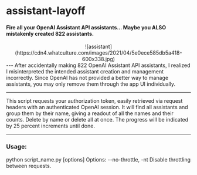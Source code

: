 # assistant-layoff #
#### Fire all your OpenAI Assistant API assistants... Maybe you ALSO mistakenly created 822 assistants.
<div style="text-align:center">![assistant](https://cdn4.whatculture.com/images/2021/04/5e0ece585db5a418-600x338.jpg)</div>
---
After accidentally making 822 OpenAI Assistant API assistants, I realized I misinterpreted the intended assistant creation and management incorrectly.
Since OpenAI has not provided a better way to manage assistants, you may only remove them through the app UI individually.

---
This script requests your authorization token, easily retrieved via request headers with an authenticated OpenAI session.
It will find all assistants and group them by their name, giving a readout of all the names and their counts.
Delete by name or delete all at once. The progress will be indicated by 25 percent increments until done.

---
### Usage:
python script_name.py [options]
Options:
    --no-throttle, -nt    Disable throttling between requests.
